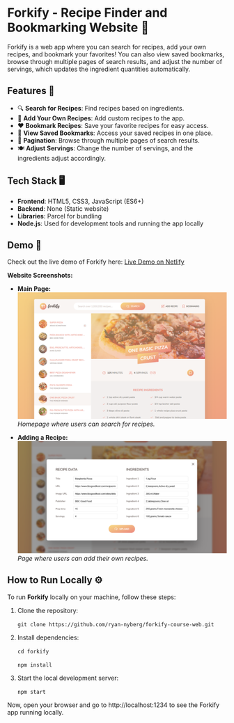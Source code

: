 # Forkify - Recipe Finder and Bookmarking Website 🍲

Forkify is a web app where you can search for recipes, add your own recipes, and bookmark your favorites! You can also view saved bookmarks, browse through multiple pages of search results, and adjust the number of servings, which updates the ingredient quantities automatically.

## Features 🚀

- 🔍 **Search for Recipes**: Find recipes based on ingredients.
- 🍴 **Add Your Own Recipes**: Add custom recipes to the app.
- ❤️ **Bookmark Recipes**: Save your favorite recipes for easy access.
- 📖 **View Saved Bookmarks**: Access your saved recipes in one place.
- 🔄 **Pagination**: Browse through multiple pages of search results.
- 🍽️ **Adjust Servings**: Change the number of servings, and the ingredients adjust accordingly.

## Tech Stack 🖥️

- **Frontend**: HTML5, CSS3, JavaScript (ES6+)
- **Backend**: None (Static website)
- **Libraries**: Parcel for bundling
- **Node.js**: Used for development tools and running the app locally

## Demo 🌟

Check out the live demo of Forkify here: [Live Demo on Netlify](https://forkify-project-ryannyberg.netlify.app/)

**Website Screenshots:**

- **Main Page:**  
  ![Main Page](images/ex1.PNG)  
  *Homepage where users can search for recipes.*

- **Adding a Recipe:**  
  ![Add Recipe](images/ex2.PNG)  
  *Page where users can add their own recipes.*

## How to Run Locally ⚙️

To run **Forkify** locally on your machine, follow these steps:


1. Clone the repository:
   
   `git clone https://github.com/ryan-nyberg/forkify-course-web.git`

3. Install dependencies:

   `cd forkify`
   
   `npm install`

4. Start the local development server:
   
   `npm start`

Now, open your browser and go to http://localhost:1234 to see the Forkify app running locally.



